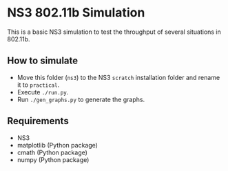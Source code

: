 # NS3 802.11b Simulation
This is a basic NS3 simulation to test the throughput of several situations in 802.11b.

## How to simulate
- Move this folder (`ns3`) to the NS3 `scratch` installation folder and rename it to `practical`.
- Execute `./run.py`.
- Run `./gen_graphs.py` to generate the graphs.

## Requirements
- NS3
- matplotlib (Python package)
- cmath (Python package)
- numpy (Python package)